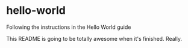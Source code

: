 # hello-world
Following the instructions in the Hello World guide 

This README is going to be totally awesome when it's finished. Really.
